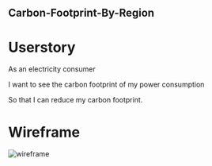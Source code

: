## Carbon-Footprint-By-Region



# Userstory
As an electricity consumer

I want to see the carbon footprint of my power consumption

So that I can reduce my carbon footprint.

# Wireframe
![wireframe](https://user-images.githubusercontent.com/104476799/173722043-f68596b7-32d9-4e8a-a715-eaf90fb00f7d.png)
